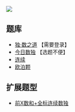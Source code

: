 ![](https://cn.sudoku.today/pic/consecutiveall/17039_244604.png)

## 题库
- [独·数之道](http://www.sudokufans.org.cn/lx/game.index.php?type=cn) 【需要登录】
- [今日数独](https://cn.sudoku.today/g-consecutive-sudoku/) 【选题不便】
- [连续](https://cn.puzzle-futoshiki.com/renzoku-9x9-hard/)
- [欧泊颗](https://www.oubk.com/sudoku/Consecutive-3x3-0.html)

## 扩展题型
- [前X数和+全标连续数独](../../混合类/前X数和+全标连续数独.md)